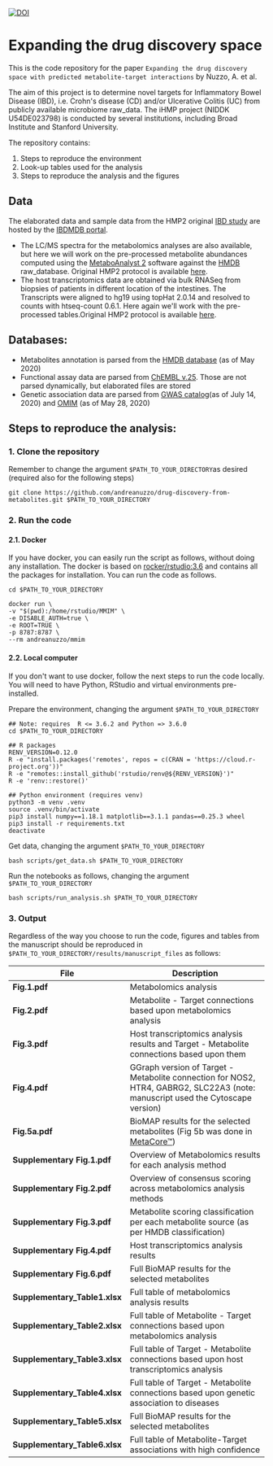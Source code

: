 [![DOI](https://zenodo.org/badge/269442521.svg)](https://zenodo.org/badge/latestdoi/269442521)

# Expanding the drug discovery space
This is the code repository for the paper `Expanding the drug discovery space with predicted metabolite-target interactions` by Nuzzo, A. et al. 

The aim of this project is to determine novel targets for Inflammatory Bowel Disease (IBD), i.e. Crohn's disease (CD) and/or Ulcerative Colitis (UC) from publicly available microbiome raw_data. The iHMP project (NIDDK U54DE023798) is conducted by several institutions, including Broad Institute and Stanford University. 

The repository contains:
1. Steps to reproduce the environment 
2. Look-up tables used for the analysis
3. Steps to reproduce the analysis and the figures 


## Data
The elaborated data and sample data from the HMP2 original [IBD study](https://doi.org/10.1038/s41586-019-1237-9) are hosted by the [IBDMDB portal](https://ibdmdb.org).
- The LC/MS spectra for the metabolomics analyses are also available, but here we will work on the pre-processed metabolite abundances computed using the [MetaboAnalyst 2](https://doi.org/10.3390/metabo9030057) software against the [HMDB](https://doi.org/10.1093/nar/gkx1089) raw_database. Original HMP2 protocol is available [here](https://www.ibdmdb.org/cb/document/Data%20Generation%20Protocols/MetabolomicsHMP2Protocol.pdf).
- The host transcriptomics data are obtained via bulk RNASeq from biopsies of patients in different location of the intestines. The Transcripts were aligned to hg19 using topHat 2.0.14 and resolved to counts with htseq-count 0.6.1. Here again we'll work with the pre-processed tables.Original HMP2 protocol is available [here](https://www.ibdmdb.org/cb/document/Data%20Generation%20Protocols/Host_Transcriptomics_HMP2_protocol.pdf).

## Databases:
- Metabolites annotation is parsed from the [HMDB database](https://hmdb.ca) (as of May 2020)
- Functional assay data are parsed from [ChEMBL v.25](https://www.ebi.ac.uk/chembl/). Those are not parsed dynamically, but elaborated files are stored
- Genetic association data are parsed from [GWAS catalog](https://www.ebi.ac.uk/gwas/)(as of July 14, 2020) and [OMIM](https://www.omim.org/) (as of May 28, 2020)

## Steps to reproduce the analysis:

### 1. Clone the repository 

Remember to change the argument `$PATH_TO_YOUR_DIRECTORY`as desired (required also for the following steps)

```
git clone https://github.com/andreanuzzo/drug-discovery-from-metabolites.git $PATH_TO_YOUR_DIRECTORY
```
### 2. Run the code

#### 2.1. Docker 
If you have docker, you can easily run the script as follows, without doing any installation. The docker is based on [rocker/rstudio:3.6](https://www.rocker-project.org) and contains all the packages for installation. You can run the code as follows.
```
cd $PATH_TO_YOUR_DIRECTORY

docker run \
-v "$(pwd):/home/rstudio/MMIM" \
-e DISABLE_AUTH=true \
-e ROOT=TRUE \
-p 8787:8787 \
--rm andreanuzzo/mmim
```


#### 2.2. Local computer 
If you don't want to use docker, follow the next steps to run the code locally. You will need to have Python, RStudio and virtual environments pre-installed.

Prepare the environment, changing the argument `$PATH_TO_YOUR_DIRECTORY`
```
## Note: requires  R <= 3.6.2 and Python => 3.6.0
cd $PATH_TO_YOUR_DIRECTORY

## R packages
RENV_VERSION=0.12.0
R -e "install.packages('remotes', repos = c(CRAN = 'https://cloud.r-project.org'))"
R -e "remotes::install_github('rstudio/renv@${RENV_VERSION}')"
R -e 'renv::restore()'

## Python environment (requires venv)
python3 -m venv .venv
source .venv/bin/activate
pip3 install numpy==1.18.1 matplotlib==3.1.1 pandas==0.25.3 wheel
pip3 install -r requirements.txt
deactivate
```

Get data, changing the argument `$PATH_TO_YOUR_DIRECTORY`
```
bash scripts/get_data.sh $PATH_TO_YOUR_DIRECTORY
```

Run the notebooks as follows, changing the argument `$PATH_TO_YOUR_DIRECTORY`
```
bash scripts/run_analysis.sh $PATH_TO_YOUR_DIRECTORY
```
### 3. Output
Regardless of the way you choose to run the code, figures and tables from the manuscript should be reproduced in `$PATH_TO_YOUR_DIRECTORY/results/manuscript_files` as follows:

| File                       	  | Description                                                                                                |
|-------------------------------|--------------------------------------------------------------------------------------------------------------------------------	|
| **Fig.1.pdf**              	  | Metabolomics analysis                                                                                                          	|
| **Fig.2.pdf**             	  | Metabolite - Target connections based upon metabolomics analysis                                                               	|
| **Fig.3.pdf**              	  | Host transcriptomics analysis results and Target - Metabolite connections based upon them                                      	|
| **Fig.4.pdf**              	  | GGraph version of Target - Metabolite connection for NOS2, HTR4, GABRG2, SLC22A3 (note: manuscript used the Cytoscape version) 	|
| **Fig.5a.pdf**             	  | BioMAP results for the selected metabolites (Fig 5b was done in [MetaCore™](https://portal.genego.com/cgi/data_manager.cgi#))  	|
| **Supplementary Fig.1.pdf**	  | Overview of Metabolomics results for each analysis method                                                                      	|
| **Supplementary Fig.2.pdf**	  | Overview of consensus scoring across metabolomics analysis methods                                                             	|
| **Supplementary Fig.3.pdf**	  | Metabolite scoring classification per each metabolite source (as per HMDB classification)                                      	|
| **Supplementary Fig.4.pdf**	  | Host transcriptomics analysis results                                                                                          	|
| **Supplementary Fig.6.pdf**	  | Full BioMAP results for the selected metabolites                                                                               	|
| **Supplementary_Table1.xlsx** | Full table of metabolomics analysis results                                                                                    	|
| **Supplementary_Table2.xlsx** | Full table of Metabolite - Target connections based upon metabolomics analysis                                                 	|
| **Supplementary_Table3.xlsx** | Full table of Target - Metabolite connections based upon host transcriptomics analysis                                         	|
| **Supplementary_Table4.xlsx** | Full table of Target - Metabolite connections based upon genetic association to diseases                                       	|
| **Supplementary_Table5.xlsx** | Full BioMAP results for the selected metabolites                                                                               	|
| **Supplementary_Table6.xlsx** | Full table of Metabolite-Target associations with high confidence                                                              	|
